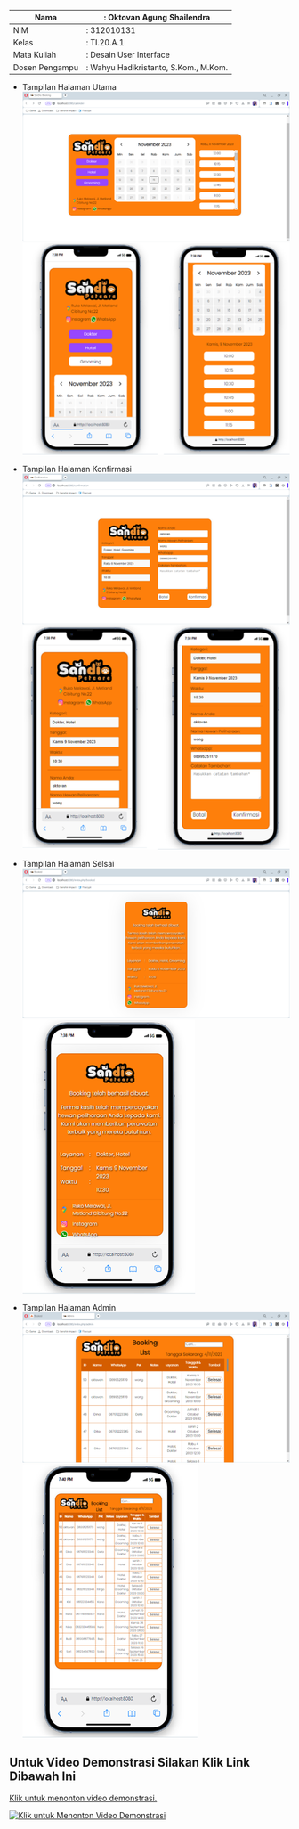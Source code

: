 | Nama           | : Oktovan Agung Shailendra            |
| -------------- | ------------------------------------- |
| NIM            | : 312010131                           |
| Kelas          | : TI.20.A.1                           |
| Mata Kuliah    | : Desain User Interface               |
| Dosen Pengampu | : Wahyu Hadikristanto, S.Kom., M.Kom. |

- Tampilan Halaman Utama
  ![img](Gambar/home1.png)
  ![img](Gambar/home2.png)

- Tampilan Halaman Konfirmasi
  ![img](Gambar/konfirmasi1.png)
  ![img](Gambar/konfirmasi2.png)

- Tampilan Halaman Selsai
  ![img](Gambar/selesai1.png)
  ![img](Gambar/selesai2.png)

- Tampilan Halaman Admin
  ![img](Gambar/admin1.png)
  ![img](Gambar/admin2.png)

## Untuk Video Demonstrasi Silakan Klik Link Dibawah Ini

[Klik untuk menonton video demonstrasi.](https://youtu.be/dwVuoCaQJ9g)

[![Klik untuk Menonton Video Demonstrasi](https://img.youtube.com/vi/dwVuoCaQJ9g/0.jpg)](https://youtu.be/dwVuoCaQJ9g)

